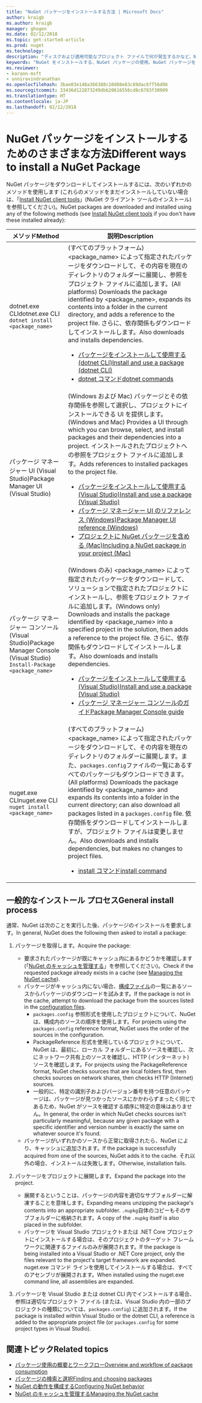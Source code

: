 ```yaml
---
title: "NuGet パッケージをインストールする方法 | Microsoft Docs"
author: kraigb
ms.author: kraigb
manager: ghogen
ms.date: 02/12/2018
ms.topic: get-started-article
ms.prod: nuget
ms.technology: 
description: "ディスクおよび適用可能なプロジェクト ファイルで何が発生するかなど、NuGet パッケージをプロジェクトにインストールするプロセスを説明します。"
keywords: "NuGet をインストールする、NuGet パッケージの使用、NuGet パッケージをインストールする、NuGet パッケージ参照"
ms.reviewer:
- karann-msft
- unniravindranathan
ms.openlocfilehash: 3bae03e148a366388c10d08e83c89dac6ff56d06
ms.sourcegitcommit: 33436d122873249dbb20616556cd8c6783f38909
ms.translationtype: HT
ms.contentlocale: ja-JP
ms.lasthandoff: 02/12/2018
---
```

# <a name="different-ways-to-install-a-nuget-package"></a><span data-ttu-id="414d4-104">NuGet パッケージをインストールするためのさまざまな方法</span><span class="sxs-lookup"><span data-stu-id="414d4-104">Different ways to install a NuGet Package</span></span>

<span data-ttu-id="414d4-105">NuGet パッケージをダウンロードしてインストールするには、次のいずれかのメソッドを使用します (これらのメソッドをまだインストールしていない場合は、「[Install NuGet client tools](../install-nuget-client-tools.md)」(NuGet クライアント ツールのインストール) を参照してください)。</span><span class="sxs-lookup"><span data-stu-id="414d4-105">NuGet packages are downloaded and installed using any of the following methods (see [Install NuGet client tools](../install-nuget-client-tools.md) if you don't have these installed already):</span></span>

| <span data-ttu-id="414d4-106">メソッド</span><span class="sxs-lookup"><span data-stu-id="414d4-106">Method</span></span> | <span data-ttu-id="414d4-107">説明</span><span class="sxs-lookup"><span data-stu-id="414d4-107">Description</span></span> |
| --- | --- |
| <span data-ttu-id="414d4-108">dotnet.exe CLI</span><span class="sxs-lookup"><span data-stu-id="414d4-108">dotnet.exe CLI</span></span><br/>`dotnet install <package_name>` | <span data-ttu-id="414d4-109">(すべてのプラットフォーム) \<package_name\> によって指定されたパッケージをダウンロードして、その内容を現在のディレクトリのフォルダーに展開し、参照をプロジェクト ファイルに追加します。</span><span class="sxs-lookup"><span data-stu-id="414d4-109">(All platforms) Downloads the package identified by \<package_name\>, expands its contents into a folder in the current directory, and adds a reference to the project file.</span></span> <span data-ttu-id="414d4-110">さらに、依存関係もダウンロードしてインストールします。</span><span class="sxs-lookup"><span data-stu-id="414d4-110">Also downloads and installs dependencies.</span></span><ul><li>[<span data-ttu-id="414d4-111">パッケージをインストールして使用する (dotnet CLI)</span><span class="sxs-lookup"><span data-stu-id="414d4-111">Install and use a package (dotnet CLI)</span></span>](../quickstart/install-and-use-a-package-using-the-dotnet-cli.md)</li><li>[<span data-ttu-id="414d4-112">dotnet コマンド</span><span class="sxs-lookup"><span data-stu-id="414d4-112">dotnet commands</span></span>](../tools/dotnet-commands.md)</li></ul> |
| <span data-ttu-id="414d4-113">パッケージ マネージャー UI (Visual Studio)</span><span class="sxs-lookup"><span data-stu-id="414d4-113">Package Manager UI (Visual Studio)</span></span> | <span data-ttu-id="414d4-114">(Windows および Mac) パッケージとその依存関係を参照して選択し、プロジェクトにインストールできる UI を提供します。</span><span class="sxs-lookup"><span data-stu-id="414d4-114">(Windows and Mac) Provides a UI through which you can browse, select, and install packages and their dependencies into a project.</span></span> <span data-ttu-id="414d4-115">インストールされたプロジェクトへの参照をプロジェクト ファイルに追加します。</span><span class="sxs-lookup"><span data-stu-id="414d4-115">Adds references to installed packages to the project file.</span></span><ul><li>[<span data-ttu-id="414d4-116">パッケージをインストールして使用する (Visual Studio)</span><span class="sxs-lookup"><span data-stu-id="414d4-116">Install and use a package (Visual Studio)</span></span>](../quickstart/install-and-use-a-package-in-visual-studio.md)</li><li>[<span data-ttu-id="414d4-117">パッケージ マネージャー UI のリファレンス (Windows)</span><span class="sxs-lookup"><span data-stu-id="414d4-117">Package Manager UI reference (Windows)</span></span>](../tools/package-manager-ui.md)</li><li>[<span data-ttu-id="414d4-118">プロジェクトに NuGet パッケージを含める (Mac)</span><span class="sxs-lookup"><span data-stu-id="414d4-118">Including a NuGet package in your project (Mac)</span></span>](/visualstudio/mac/nuget-walkthrough)</li></ul> |
| <span data-ttu-id="414d4-119">パッケージ マネージャー コンソール (Visual Studio)</span><span class="sxs-lookup"><span data-stu-id="414d4-119">Package Manager Console (Visual Studio)</span></span><br/>`Install-Package <package_name>` | <span data-ttu-id="414d4-120">(Windows のみ) \<package_name\> によって指定されたパッケージをダウンロードして、ソリューションで指定されたプロジェクトにインストールし、参照をプロジェクト ファイルに追加します。</span><span class="sxs-lookup"><span data-stu-id="414d4-120">(Windows only) Downloads and installs the package identified by \<package_name\> into a specified project in the solution, then adds a reference to the project file.</span></span> <span data-ttu-id="414d4-121">さらに、依存関係もダウンロードしてインストールします。</span><span class="sxs-lookup"><span data-stu-id="414d4-121">Also downloads and installs dependencies.</span></span><ul><li>[<span data-ttu-id="414d4-122">パッケージをインストールして使用する (Visual Studio)</span><span class="sxs-lookup"><span data-stu-id="414d4-122">Install and use a package (Visual Studio)</span></span>](../quickstart/install-and-use-a-package-in-visual-studio.md)</li><li>[<span data-ttu-id="414d4-123">パッケージ マネージャー コンソールのガイド</span><span class="sxs-lookup"><span data-stu-id="414d4-123">Package Manager Console guide</span></span>](../tools/package-manager-console.md)</li></ul> |
| <span data-ttu-id="414d4-124">nuget.exe CLI</span><span class="sxs-lookup"><span data-stu-id="414d4-124">nuget.exe CLI</span></span><br/>`nuget install <package_name>` | <span data-ttu-id="414d4-125">(すべてのプラットフォーム) \<package_name\> によって指定されたパッケージをダウンロードして、その内容を現在のディレクトリのフォルダーに展開します。また、`packages.config`ファイルの一覧にあるすべてのパッケージもダウンロードできます。</span><span class="sxs-lookup"><span data-stu-id="414d4-125">(All platforms) Downloads the package identified by \<package_name\> and expands its contents into a folder in the current directory; can also download all packages listed in a `packages.config` file.</span></span> <span data-ttu-id="414d4-126">依存関係をダウンロードしてインストールしますが、プロジェクト ファイルは変更しません。</span><span class="sxs-lookup"><span data-stu-id="414d4-126">Also downloads and installs dependencies, but makes no changes to project files.</span></span><ul><li>[<span data-ttu-id="414d4-127">install コマンド</span><span class="sxs-lookup"><span data-stu-id="414d4-127">install command</span></span>](../tools/cli-ref-install.md)</li></ul> |

## <a name="general-install-process"></a><span data-ttu-id="414d4-128">一般的なインストール プロセス</span><span class="sxs-lookup"><span data-stu-id="414d4-128">General install process</span></span>

<span data-ttu-id="414d4-129">通常、NuGet は次のことを実行した後、パッケージのインストールを要求します。</span><span class="sxs-lookup"><span data-stu-id="414d4-129">In general, NuGet does the following then asked to install a package:</span></span>

1. <span data-ttu-id="414d4-130">パッケージを取得します。</span><span class="sxs-lookup"><span data-stu-id="414d4-130">Acquire the package:</span></span>
    - <span data-ttu-id="414d4-131">要求されたパッケージが既にキャッシュ内にあるかどうかを確認します (「[NuGet のキャッシュを管理する](managing-the-nuget-cache.md)」を参照してください)。</span><span class="sxs-lookup"><span data-stu-id="414d4-131">Check if the requested package already exists in a cache (see [Managing the NuGet cache](managing-the-nuget-cache.md)).</span></span>
    - <span data-ttu-id="414d4-132">パッケージがキャッシュ内にない場合、[構成ファイル](Configuring-NuGet-Behavior.md)の一覧にあるソースからパッケージのダウンロードを試みます。</span><span class="sxs-lookup"><span data-stu-id="414d4-132">If the package is not in the cache, attempt to download the package from the sources listed in the [configuration files](Configuring-NuGet-Behavior.md).</span></span>
      - <span data-ttu-id="414d4-133">`packages.config` 参照形式を使用したプロジェクトについて、NuGet は、構成内のソースの順序を使用します。</span><span class="sxs-lookup"><span data-stu-id="414d4-133">For projects using the `packages.config` reference format, NuGet uses the order of the sources in the configuration.</span></span>
      - <span data-ttu-id="414d4-134">PackageReference 形式を使用しているプロジェクトについて、NuGet は、最初に、ローカル フォルダーにあるソースを確認し、次にネットワーク共有上のソースを確認し、HTTP (インターネット) ソースを確認します。</span><span class="sxs-lookup"><span data-stu-id="414d4-134">For projects using the PackageReference format, NuGet checks sources that are local folders first, then checks sources on network shares, then checks HTTP (Internet) sources.</span></span>
      - <span data-ttu-id="414d4-135">一般的に、特定の識別子およびバージョン番号を持つ任意のパッケージは、パッケージが見つかったソースにかかわらずまったく同じであるため、NuGet がソースを確認する順序に特定の意味はありません。</span><span class="sxs-lookup"><span data-stu-id="414d4-135">In general, the order in which NuGet checks sources isn't particularly meaningful, because any given package with a specific identifier and version number is exactly the same on whatever source it's found.</span></span>
    - <span data-ttu-id="414d4-136">パッケージがいずれかのソースから正常に取得されたら、NuGet により、キャッシュに追加されます。</span><span class="sxs-lookup"><span data-stu-id="414d4-136">If the package is successfully acquired from one of the sources, NuGet adds it to the cache.</span></span> <span data-ttu-id="414d4-137">それ以外の場合、インストールは失敗します。</span><span class="sxs-lookup"><span data-stu-id="414d4-137">Otherwise, installation fails.</span></span>

1. <span data-ttu-id="414d4-138">パッケージをプロジェクトに展開します。</span><span class="sxs-lookup"><span data-stu-id="414d4-138">Expand the package into the project.</span></span>
    - <span data-ttu-id="414d4-139">展開するということは、パッケージの内容を適切なサブフォルダーに解凍することを意味します。</span><span class="sxs-lookup"><span data-stu-id="414d4-139">Expanding means unzipping the package's contents into an appropriate subfolder.</span></span> <span data-ttu-id="414d4-140">`.nupkg`自体のコピーもそのサブフォルダーに格納されます。</span><span class="sxs-lookup"><span data-stu-id="414d4-140">A copy of the `.nupkg` itself is also placed in the subfolder.</span></span>
    - <span data-ttu-id="414d4-141">パッケージを Visual Studio プロジェクトまたは .NET Core プロジェクトにインストールする場合は、そのプロジェクトのターゲット フレームワークに関連するファイルのみが展開されます。</span><span class="sxs-lookup"><span data-stu-id="414d4-141">If the package is being installed into a Visual Studio or .NET Core project, only the files relevant to the project's target framework are expanded.</span></span> <span data-ttu-id="414d4-142">nuget.exe コマンド ラインを使用してインストールする場合は、すべてのアセンブリが展開されます。</span><span class="sxs-lookup"><span data-stu-id="414d4-142">When installed using the nuget.exe command line, all assemblies are expanded.</span></span>

1. <span data-ttu-id="414d4-143">パッケージを Visual Studio または dotnet CLI 内でインストールする場合、参照は適切なプロジェクト ファイル (または、Visual Studio 内の一部のプロジェクトの種類については、`packages.config`) に追加されます。</span><span class="sxs-lookup"><span data-stu-id="414d4-143">If the package is installed within Visual Studio or the dotnet CLI, a reference is added to the appropriate project file (or `packages.config` for some project types in Visual Studio).</span></span>

## <a name="related-topics"></a><span data-ttu-id="414d4-144">関連トピック</span><span class="sxs-lookup"><span data-stu-id="414d4-144">Related topics</span></span>

- [<span data-ttu-id="414d4-145">パッケージ使用の概要とワークフロー</span><span class="sxs-lookup"><span data-stu-id="414d4-145">Overview and workflow of package consumption</span></span>](../consume-packages/overview-and-workflow.md)
- [<span data-ttu-id="414d4-146">パッケージの検索と選択</span><span class="sxs-lookup"><span data-stu-id="414d4-146">Finding and choosing packages</span></span>](../consume-packages/finding-and-choosing-packages.md)
- [<span data-ttu-id="414d4-147">NuGet の動作を構成する</span><span class="sxs-lookup"><span data-stu-id="414d4-147">Configuring NuGet behavior</span></span>](../consume-packages/configuring-nuget-behavior.md)
- [<span data-ttu-id="414d4-148">NuGet のキャッシュを管理する</span><span class="sxs-lookup"><span data-stu-id="414d4-148">Managing the NuGet cache</span></span>](managing-the-nuget-cache.md)
